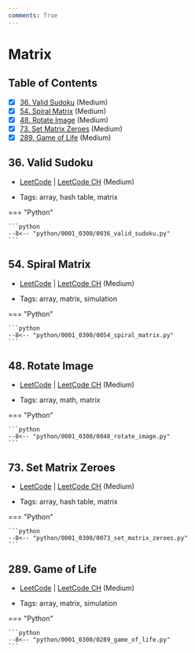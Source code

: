 ```yaml
---
comments: True
---
```


# Matrix

## Table of Contents

- [x] [36. Valid Sudoku](https://leetcode.cn/problems/valid-sudoku/) (Medium)
- [x] [54. Spiral Matrix](https://leetcode.cn/problems/spiral-matrix/) (Medium)
- [x] [48. Rotate Image](https://leetcode.cn/problems/rotate-image/) (Medium)
- [x] [73. Set Matrix Zeroes](https://leetcode.cn/problems/set-matrix-zeroes/) (Medium)
- [x] [289. Game of Life](https://leetcode.cn/problems/game-of-life/) (Medium)

## 36. Valid Sudoku

-   [LeetCode](https://leetcode.com/problems/valid-sudoku/) | [LeetCode CH](https://leetcode.cn/problems/valid-sudoku/) (Medium)

-   Tags: array, hash table, matrix

=== "Python"

    ```python
    --8<-- "python/0001_0300/0036_valid_sudoku.py"
    ```



## 54. Spiral Matrix

-   [LeetCode](https://leetcode.com/problems/spiral-matrix/) | [LeetCode CH](https://leetcode.cn/problems/spiral-matrix/) (Medium)

-   Tags: array, matrix, simulation

=== "Python"

    ```python
    --8<-- "python/0001_0300/0054_spiral_matrix.py"
    ```



## 48. Rotate Image

-   [LeetCode](https://leetcode.com/problems/rotate-image/) | [LeetCode CH](https://leetcode.cn/problems/rotate-image/) (Medium)

-   Tags: array, math, matrix

=== "Python"

    ```python
    --8<-- "python/0001_0300/0048_rotate_image.py"
    ```



## 73. Set Matrix Zeroes

-   [LeetCode](https://leetcode.com/problems/set-matrix-zeroes/) | [LeetCode CH](https://leetcode.cn/problems/set-matrix-zeroes/) (Medium)

-   Tags: array, hash table, matrix

=== "Python"

    ```python
    --8<-- "python/0001_0300/0073_set_matrix_zeroes.py"
    ```



## 289. Game of Life

-   [LeetCode](https://leetcode.com/problems/game-of-life/) | [LeetCode CH](https://leetcode.cn/problems/game-of-life/) (Medium)

-   Tags: array, matrix, simulation

=== "Python"

    ```python
    --8<-- "python/0001_0300/0289_game_of_life.py"
    ```
